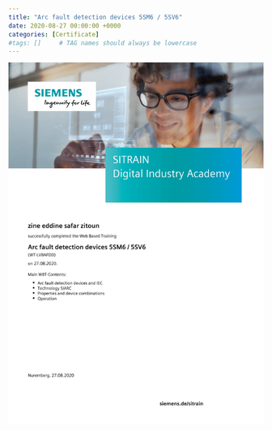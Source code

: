 ```yaml
---
title: "Arc fault detection devices 5SM6 / 5SV6"
date: 2020-08-27 00:00:00 +0000
categories: [Certificate]
#tags: []     # TAG names should always be lowercase
---
```



![Arc fault detection devices 5SM6 / 5SV6](./Certs/In_DB_lc.robots.LCPDFCertificateGenerationProductRobot_QA585O8-1.png "Arc fault detection devices 5SM6 / 5SV6")